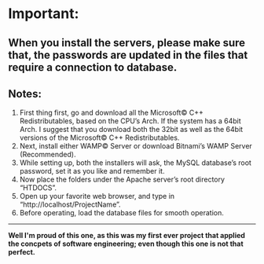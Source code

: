 # Important:

**When you install the servers, please make sure that, the passwords are updated in the files that require a connection to database.**
---

## Notes:

1. First thing first, go and download all the Microsoft© C++ Redistributables, based on the CPU’s Arch. If the system has a 64bit Arch. I suggest that you download both the 32bit as well as the 64bit versions of the Microsoft© C++ Redistributables.
2. Next, install either WAMP© Server or download Bitnami’s WAMP Server (Recommended).
3. While setting up, both the installers will ask, the MySQL database’s root password, set it as you like and remember it.
4. Now place the folders under the Apache server’s root directory “HTDOCS”.
5. Open up your favorite web browser, and type in “http://localhost/ProjectName”.
6. Before operating, load the database files for smooth operation.
---

**Well I'm proud of this one, as this was my first ever project that applied the concpets of software engineering; even though this one is not that perfect.**
